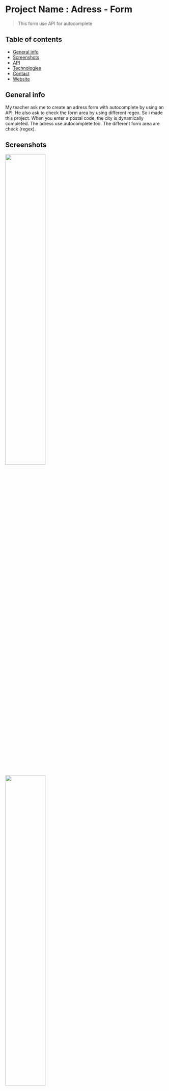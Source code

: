
# Project Name : Adress - Form
> This form use API for autocomplete



## Table of contents
* [General info](#general-info)
* [Screenshots](#screenshots)
* [API](#API)
* [Technologies](#technologies)
* [Contact](#contact)
* [Website](#website)

## General info
My teacher ask me to create an adress form with autocomplete by using an API.
He also ask to check the form area by using different regex.
So i made this project.
When you enter a postal code, the city is dynamically completed.
The adress use autocomplete too.
The different form area are check (regex).


## Screenshots


<img src="https://user-images.githubusercontent.com/56839789/86374475-e6140c80-bc84-11ea-9d5f-408734601d8b.png" alt="" width="50%;">
<img src="https://user-images.githubusercontent.com/56839789/86374699-27a4b780-bc85-11ea-8767-99bbac1ee1be.png" alt="" width="50%;">
<img src="https://user-images.githubusercontent.com/56839789/86375136-9d108800-bc85-11ea-8f79-503fb8c392cf.gif" alt="" width="50%;">


## API
link: https://geo.api.gouv.fr/adresse
<br>
<img src="https://user-images.githubusercontent.com/56839789/86372238-350c7280-bc82-11ea-9fe2-1e7f7a283f73.png" alt="" width="20%;">




## Technologies
* HTML
* CSS
* JavaScript
* API : https://geo.api.gouv.fr/adresse
* Ajax
* Json
* Jquery



## What i learn, pratice: 
<ul>
 <li>Handle the answer of the server
 <li>Get
 <li>JSON
 <li>Regex
 <li>Autocomplete
 <li>Jquery
</ul>
 
 
## Status
Project is:  _finished_


## Contact
Created by Alexandre Rodriguez
revolalex@gmail.com


## Website
link: https://form-adress.netlify.app
